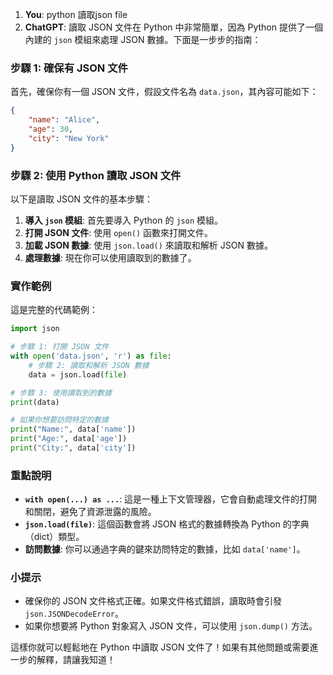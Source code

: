 1. **You**: python 讀取json file
2. **ChatGPT**: 讀取 JSON 文件在 Python 中非常簡單，因為 Python 提供了一個內建的 `json` 模組來處理 JSON 數據。下面是一步步的指南：

### 步驟 1: 確保有 JSON 文件

首先，確保你有一個 JSON 文件，假設文件名為 `data.json`，其內容可能如下：

```json
{
    "name": "Alice",
    "age": 30,
    "city": "New York"
}
```

### 步驟 2: 使用 Python 讀取 JSON 文件

以下是讀取 JSON 文件的基本步驟：

1. **導入 `json` 模組**: 首先要導入 Python 的 `json` 模組。
2. **打開 JSON 文件**: 使用 `open()` 函數來打開文件。
3. **加載 JSON 數據**: 使用 `json.load()` 來讀取和解析 JSON 數據。
4. **處理數據**: 現在你可以使用讀取到的數據了。

### 實作範例

這是完整的代碼範例：

```python
import json

# 步驟 1: 打開 JSON 文件
with open('data.json', 'r') as file:
    # 步驟 2: 讀取和解析 JSON 數據
    data = json.load(file)

# 步驟 3: 使用讀取到的數據
print(data)

# 如果你想要訪問特定的數據
print("Name:", data['name'])
print("Age:", data['age'])
print("City:", data['city'])
```

### 重點說明

- **`with open(...) as ...`**: 這是一種上下文管理器，它會自動處理文件的打開和關閉，避免了資源泄露的風險。
- **`json.load(file)`**: 這個函數會將 JSON 格式的數據轉換為 Python 的字典（dict）類型。
- **訪問數據**: 你可以通過字典的鍵來訪問特定的數據，比如 `data['name']`。

### 小提示

- 確保你的 JSON 文件格式正確。如果文件格式錯誤，讀取時會引發 `json.JSONDecodeError`。
- 如果你想要將 Python 對象寫入 JSON 文件，可以使用 `json.dump()` 方法。

這樣你就可以輕鬆地在 Python 中讀取 JSON 文件了！如果有其他問題或需要進一步的解釋，請讓我知道！